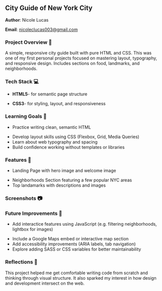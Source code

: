 ## City Guide of New York City 
**Author**: Nicole Lucas 

**Email**: nicoleclucas003@gmail.com

### Project Overview :dart:
A simple, responsive city guide built with pure HTML and CSS. This was one of my first personal projects focused on mastering layout, typography, and responsive design. Includes sections on food, landmarks, and neighborhoods.

### Tech Stack :computer:
- **HTML5**- for semantic page structure
* **CSS3**- for styling, layout, and responsiveness

### Learning Goals :wrench:
- Practice writing clean, semantic HTML
* Develop layout skills using CSS (Flexbox, Grid, Media Queries)
* Learn about web typography and spacing
* Build confidence working without templates or libraries

### Features :city_sunset:
- Landing Page with hero image and welcome image
* Neighborhoods Section featuring a few popular NYC areas
* Top landamarks with descriptions and images
  
### Screenshots :camera:

### Future Improvements :pushpin:
- Add interactice features using JavaScript (e.g. filtering neighborhoods, lightbox for images)
* Include a Google Maps embed or interactive map section
* Add accessibility improvements (ARIA labels, tab navigation)
* Explore adding SASS or CSS variables for better maintainability

### Reflections :brain:
This project helped me get comfortable writing code from scratch and thinking through visual structure. It also sparked my interest in how design and development intersect on the web. 
